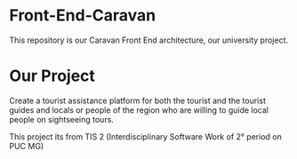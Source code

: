 # Front-End-Caravan
This repository is our Caravan Front End architecture, our university project.

# Our Project
Create a tourist assistance platform for both the tourist and the tourist guides and locals or people of the region who are willing to guide local people on sightseeing tours.

This project its from TIS 2 (Interdisciplinary Software Work of 2° period on PUC MG)
